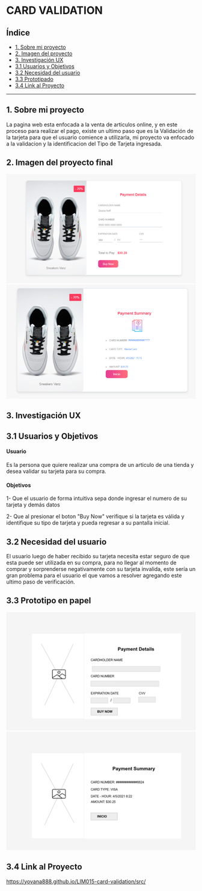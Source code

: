 # CARD VALIDATION

## Índice

* [1. Sobre mi proyecto](#1-Sobre-mi-proyecto)
* [2. Imagen del proyecto](#2-Imagen-del-proyecto)
* [3. Investigación UX](#3-investigación-UX)
*    [3.1 Usuarios y Objetivos](#3.1-Usuarios-y-Objetivos)
*    [3.2 Necesidad del usuario](#3.2-Necesidad-del-usuario)
*    [3.3 Prototipado](#3.3-Prototipo)
*    [3.4 Link al Proyecto](#3.4-Link-al-Proyecto)

***

## 1. Sobre mi proyecto

La pagina web esta enfocada a la venta de articulos online, y en este proceso para realizar el pago, existe un ultimo paso que es la Validación de la tarjeta para que el usuario comience a utilizarla, mi proyecto va enfocado a la validacion y la identificacion del Tipo de Tarjeta ingresada. 

## 2. Imagen del proyecto final

![Imagen Proyecto Final1](P3.png)
![Imagen Proyecto Final2](P4.png)


## 3. Investigación UX
 
 ## 3.1 Usuarios y Objetivos

#### Usuario
Es la persona que quiere realizar una compra de un articulo de una tienda y desea validar su tarjeta para su compra.
#### Objetivos
1- Que el usuario de forma intuitiva sepa donde ingresar el numero de su tarjeta y demás datos

2- Que al presionar el boton "Buy Now" verifique si la tarjeta es válida y identifique su tipo de tarjeta y pueda regresar a su pantalla inicial.

 ## 3.2 Necesidad del usuario
 El usuario luego de haber recibido su tarjeta necesita estar seguro de que esta puede ser utilizada en su compra, para no llegar al momento de comprar y sorprenderse negativamente con su tarjeta invalida, este sería un gran problema para el usuario el que vamos a resolver agregando este ultimo paso de verificación.

 ## 3.3 Prototipo en papel 
 
![Imagen de Prototipo 1](P1.png)
![Imagen de Prototipo 2](P2.png)
 
 
 ## 3.4 Link al Proyecto
 
 https://yovana888.github.io/LIM015-card-validation/src/
